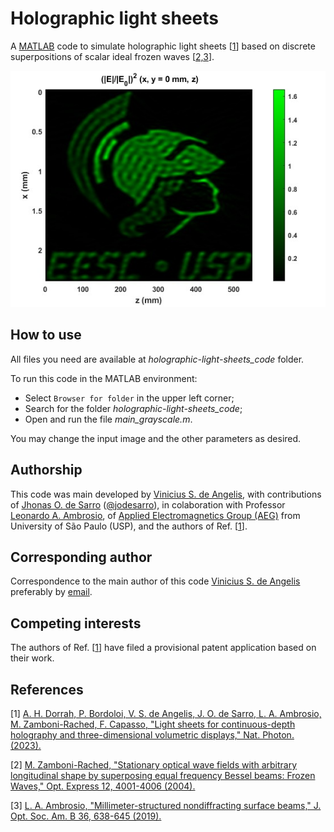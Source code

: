 # Holographic light sheets

A <a href="https://www.mathworks.com/products/matlab.html">MATLAB</a> code to simulate holographic light sheets [[1](#references)] based on discrete superpositions of scalar ideal frozen waves [[2,3](#references)].

<p align="center">
  <img src="holographic-light-sheets_code/result.jpg">
</p>


## How to use
All files you need are available at *holographic-light-sheets_code* folder.

To run this code in the MATLAB environment:
- Select `Browser for folder` in the upper left corner;
- Search for the folder *holographic-light-sheets_code*;
- Open and run the file *main_grayscale.m*.

You may change the input image and the other parameters as desired.

## Authorship
This code was main developed by <a href="https://www.researchgate.net/profile/Vinicius-De-Angelis">Vinicius S. de Angelis</a>, with contributions of <a href="https://www.researchgate.net/profile/Jhonas-de-Sarro">Jhonas O. de Sarro</a> ([@jodesarro]( https://github.com/jodesarro )), in colaboration with Professor <a href="https://www.researchgate.net/profile/Leonardo-Ambrosio">Leonardo A. Ambrosio</a>, of <a href="http://www.sel.eesc.usp.br/leonardo">Applied Electromagnetics Group (AEG)</a> from University of São Paulo (USP), and the authors of Ref. [[1](#references)].

## Corresponding author
Correspondence to the main author of this code <a href="https://www.researchgate.net/profile/Vinicius-De-Angelis">Vinicius S. de Angelis</a> preferably by <a href=mailto:vinicius.angelis@usp.br>email</a>.

## Competing interests
The authors of Ref. [[1](#references)] have filed a provisional patent application based on their work.

## References
[1] <a href="https://doi.org/10.1038/s41566-023-01188-y">A. H. Dorrah, P. Bordoloi, V. S. de Angelis, J. O. de Sarro, L. A. Ambrosio, M. Zamboni-Rached, F. Capasso, "Light sheets for continuous-depth holography and three-dimensional volumetric displays," Nat. Photon. (2023).</a>

[2] <a href="https://doi.org/10.1364/OPEX.12.004001">M. Zamboni-Rached, "Stationary optical wave fields with arbitrary longitudinal shape by superposing equal frequency Bessel beams: Frozen Waves," Opt. Express 12, 4001-4006 (2004).</a>

[3] <a href="https://doi.org/10.1364/JOSAB.36.000638">L. A. Ambrosio, "Millimeter-structured nondiffracting surface beams," J. Opt. Soc. Am. B 36, 638-645 (2019).</a>
